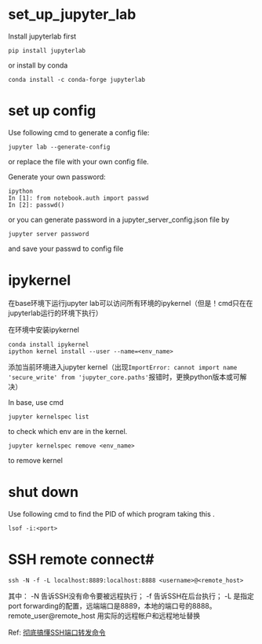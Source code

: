 # set_up_jupyter_lab
Install jupyterlab first
```
pip install jupyterlab
```
or install by conda
```
conda install -c conda-forge jupyterlab
```
# set up config
Use following cmd to generate a config file:
```
jupyter lab --generate-config
```
or replace the file with your own config file.

Generate your own password:
```
ipython
In [1]: from notebook.auth import passwd
In [2]: passwd()
```
or you can generate password in a jupyter_server_config.json file by
```
jupyter server password
```
and save your passwd to config file

# ipykernel
在base环境下运行jupyter lab可以访问所有环境的ipykernel（但是！cmd只在在jupyterlab运行的环境下执行）

在环境中安装ipykernel
```
conda install ipykernel
ipython kernel install --user --name=<env_name>
```
添加当前环境进入jupyter kernel（出现```ImportError: cannot import name 'secure_write' from 'jupyter_core.paths'```报错时，更换python版本或可解决）

In base, use cmd
```
jupyter kernelspec list
```
to check which env are in the kernel.
```
jupyter kernelspec remove <env_name>
```
to remove kernel

# shut down
Use following cmd to find the PID of which program taking this <port>.
```
lsof -i:<port>
```

# SSH remote connect#
```
ssh -N -f -L localhost:8889:localhost:8888 <username>@<remote_host>
```
其中： -N 告诉SSH没有命令要被远程执行； -f 告诉SSH在后台执行； -L 是指定port forwarding的配置，远端端口是8889，本地的端口号的8888。remote_user@remote_host 用实际的远程帐户和远程地址替换

Ref: [彻底搞懂SSH端口转发命令](https://zhuanlan.zhihu.com/p/148825449)

